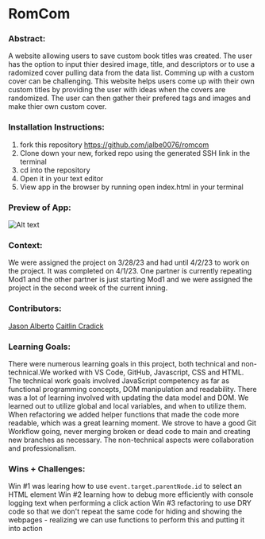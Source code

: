 # RomCom  

### Abstract:
[//]: <> (Briefly describe what you built and its features. What problem is the app solving? How does this application solve that problem?)
A website allowing users to save custom book titles was created. The user has the option to input thier desired image, title, and descriptors or to use a radomized cover pulling data from the data list. Comming up with a custom cover can be challenging. This website helps users come up with their own custom titles by providing the user with ideas when the covers are randomized. The user can then gather their prefered tags and images and make thier own custom cover. 

### Installation Instructions:
[//]: <> (What steps does a person have to take to get your app cloned down and running?)
1. fork this repository https://github.com/jalbe0076/romcom
2. Clone down your new, forked repo using the generated SSH link in the terminal
3. cd into the repository
4. Open it in your text editor
5. View app in the browser by running open index.html in your terminal

### Preview of App:
[//]: <> (Provide ONE gif or screenshot of your application - choose the "coolest" piece of functionality to show off.)

![Alt text](../Untitled.jpg)

### Context:
[//]: <> (Give some context for the project here. How long did you have to work on it? How far into the Turing program are you?)

We were assigned the project on 3/28/23 and had until 4/2/23 to work on the project. It was completed on 4/1/23. One partner is currently repeating Mod1 and the other partner is just starting Mod1 and we were assigned the project in the second week of the current inning. 

### Contributors:
[//]: <> (Who worked on this application? Link to their GitHubs.)

[Jason Alberto](https://github.com/jalbe0076)
[Caitlin Cradick](https://github.com/caitlincradick) 

### Learning Goals:
[//]: <> (What were the learning goals of this project? What tech did you work with?)

There were numerous learning goals in this project, both technical and non-technical.We worked with VS Code, GitHub, Javascript, CSS and HTML.  The technical work goals involved JavaScript competency as far as functional programming concepts, DOM manipulation and readability. There was a lot of learning involved with updating the data model and DOM. We learned out to utilize global and local variables, and when to utilize them. When refactoring we added helper functions that made the code more readable, which was a great learning moment. We strove to have a good Git Workflow going, never merging broken or dead code to main and creating new branches as necessary. The non-technical aspects were collaboration and professionalism.

### Wins + Challenges:
[//]: <> (What are 2-3 wins you have from this project? What were some challenges you faced - and how did you get over them?)
Win #1 was learing how to use `event.target.parentNode.id` to select an HTML element
Win #2 learning how to debug more efficiently with console logging text when performing a click action
Win #3 refactoring to use DRY code so that we don't repeat the same code for hiding and showing the webpages - realizing we can use functions to perform this and putting it into action

